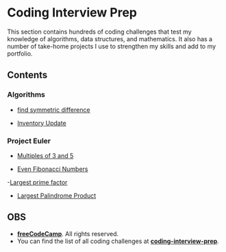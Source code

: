 # Coding Interview Prep

This section contains hundreds of coding challenges that test my knowledge of algorithms, data structures, and mathematics. It also has a number of take-home projects I use to strengthen my skills and add to my portfolio.

## Contents

### Algorithms

- [find symmetric difference](https://github.com/Mario-aj/understanding-JS/blob/main/codingInterviewPrepare/algorithms/findSymmetricDifference.js)

- [Inventory Update](https://github.com/Mario-aj/understanding-JS/blob/main/codingInterviewPrepare/algorithms/inventoryUpdate.js)

### Project Euler

- [Multiples of 3 and 5](https://github.com/Mario-aj/understanding-JS/blob/main/codingInterviewPrepare/projectEuler/multiplesOf3and5.js)

- [Even Fibonacci Numbers](https://github.com/Mario-aj/understanding-JS/blob/main/codingInterviewPrepare/projectEuler/evenFibonacciNumbers.js)

-[Largest prime factor](https://github.com/Mario-aj/understanding-JS/blob/main/codingInterviewPrepare/projectEuler/largestPrimeFactor.js)

- [Largest Palindrome Product](https://github.com/Mario-aj/understanding-JS/blob/main/codingInterviewPrepare/projectEuler/largestPalindromeProduct.js)

## OBS

- [**freeCodeCamp**](https://www.freecodecamp.org/). All rights reserved.
- You can find the list of all coding challenges at [**coding-interview-prep**](https://www.freecodecamp.org/learn/coding-interview-prep/).
